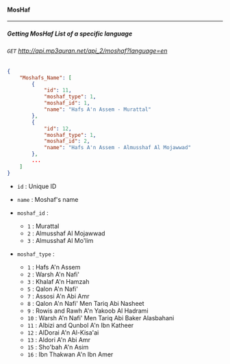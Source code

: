 #### MosHaf
-------------------------

##### Getting MosHaf List of a specific language
###### `GET` http://api.mp3quran.net/api_2/moshaf?language=en



```json
{
	"Moshafs_Name": [
		{
			"id": 11,
			"moshaf_type": 1,
			"moshaf_id": 1,
			"name": "Hafs A'n Assem - Murattal"
		},
		{
			"id": 12,
			"moshaf_type": 1,
			"moshaf_id": 2,
			"name": "Hafs A'n Assem - Almusshaf Al Mojawwad"
		},
		...
	]
}
```



- `id` : Unique ID

  

- `name` : Moshaf's name

  

- `moshaf_id` :
	- `1` : Murattal
	- `2` : Almusshaf Al Mojawwad
	- `3` : Almusshaf Al Mo'lim
	
	  
	
- `moshaf_type` : 
	- `1`   : Hafs A'n Assem
	- `2`   : Warsh A'n Nafi'
	- `3`   : Khalaf A'n Hamzah
	- `5`   : Qalon A'n Nafi'
	- `7`   : Assosi A'n Abi Amr
	- `8`   : Qalon A'n Nafi' Men Tariq Abi Nasheet
	- `9`   : Rowis and Rawh A'n Yakoob Al Hadrami
	- `10` : Warsh A'n Nafi' Men  Tariq Abi Baker Alasbahani
	- `11` : Albizi and Qunbol A'n Ibn Katheer
	- `12` : AlDorai A'n Al-Kisa'ai
	- `13` : Aldori A'n Abi Amr
	- `15` : Sho'bah A'n Asim
	- `16` : Ibn Thakwan A'n Ibn Amer
